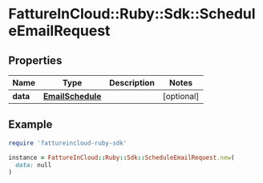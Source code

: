 # FattureInCloud::Ruby::Sdk::ScheduleEmailRequest

## Properties

| Name | Type | Description | Notes |
| ---- | ---- | ----------- | ----- |
| **data** | [**EmailSchedule**](EmailSchedule.md) |  | [optional] |

## Example

```ruby
require 'fattureincloud-ruby-sdk'

instance = FattureInCloud::Ruby::Sdk::ScheduleEmailRequest.new(
  data: null
)
```

